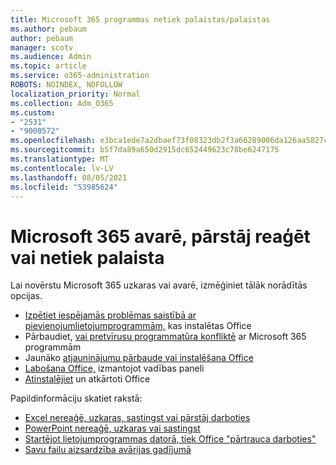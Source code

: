 ```yaml
---
title: Microsoft 365 programmas netiek palaistas/palaistas
ms.author: pebaum
author: pebaum
manager: scotv
ms.audience: Admin
ms.topic: article
ms.service: o365-administration
ROBOTS: NOINDEX, NOFOLLOW
localization_priority: Normal
ms.collection: Adm_O365
ms.custom:
- "2531"
- "9000572"
ms.openlocfilehash: e3bca1ede7a2dbaef73f08323db2f3a66289006da126aa5827cff6c78cf20128
ms.sourcegitcommit: b5f7da89a650d2915dc652449623c78be6247175
ms.translationtype: MT
ms.contentlocale: lv-LV
ms.lasthandoff: 08/05/2021
ms.locfileid: "53985624"
---
```

# <a name="microsoft-365-apps-crash-stop-responding-or-dont-launch"></a>Microsoft 365 avarē, pārstāj reaģēt vai netiek palaista

Lai novērstu Microsoft 365 uzkaras vai avarē, izmēģiniet tālāk norādītās opcijas.

- [Izpētiet iespējamās problēmas saistībā ar pievienojumlietojumprogrammām,](https://support.office.com/article/powerpoint-isn-t-responding-hangs-or-freezes-652ede6e-e3d2-449a-a07f-8c800dfb948d#bkmk_addins) kas instalētas Office
- Pārbaudiet, [vai pretvīrusu programmatūra konfliktē](https://support.office.com/article/powerpoint-isn-t-responding-hangs-or-freezes-652ede6e-e3d2-449a-a07f-8c800dfb948d?ocmsassetID#bkmk_conflict) ar Microsoft 365 programmām
- Jaunāko [atjauninājumu pārbaude vai instalēšana Office](https://support.office.com/article/update-office-and-your-computer-with-microsoft-update-2ab296f3-7f03-43a2-8e50-46de917611c5)
- [Labošana Office,](https://support.office.com/article/repair-an-office-application-7821d4b6-7c1d-4205-aa0e-a6b40c5bb88b) izmantojot vadības paneli
- [Atinstalējiet](https://support.office.com/article/uninstall-office-from-a-pc-9dd49b83-264a-477a-8fcc-2fdf5dbf61d8) un atkārtoti Office

Papildinformāciju skatiet rakstā:
- [Excel nereaģē, uzkaras, sastingst vai pārstāj darboties](https://support.office.com/article/excel-not-responding-hangs-freezes-or-stops-working-37e7d3c9-9e84-40bf-a805-4ca6853a1ff4)
- [PowerPoint nereaģē, uzkaras vai sastingst](https://support.office.com/article/powerpoint-isn-t-responding-hangs-or-freezes-652ede6e-e3d2-449a-a07f-8c800dfb948d)
- [Startējot lietojumprogrammas datorā, tiek Office "pārtrauca darboties"](https://support.office.com/article/i-get-a-stopped-working-error-when-i-start-office-applications-on-my-pc-52bd7985-4e99-4a35-84c8-2d9b8301a2fa)
- [Savu failu aizsardzība avārijas gadījumā](https://support.office.com/article/help-protect-your-files-in-case-of-a-crash-551c29b1-6a4b-4415-a3ff-a80415b92f99)